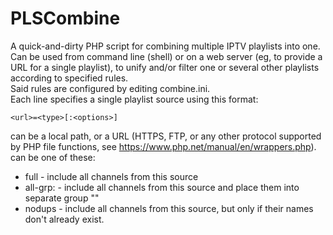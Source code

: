 # PLSCombine
A quick-and-dirty PHP script for combining multiple IPTV playlists into one.  
Can be used from command line (shell) or on a web server (eg, to provide a URL for a single playlist), to unify and/or filter one or several other playlists according to specified rules.  
Said rules are configured by editing combine.ini.  
Each line specifies a single playlist source using this format:  
```  
<url>=<type>[:<options>]  
```  
<url> can be a local path, or a URL (HTTPS, FTP, or any other protocol supported by PHP file functions, see https://www.php.net/manual/en/wrappers.php).  
<type> can be one of these:  
  * full - include all channels from this source  
  * all-grp:<groupname> - include all channels from this source and place them into separate group "<groupname>"  
  * nodups - include all channels from this source, but only if their names don't already exist.  
  
